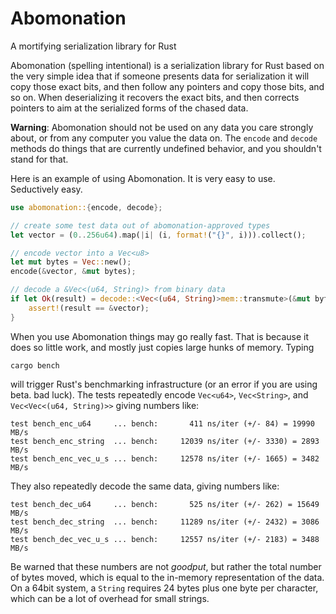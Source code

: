 # Abomonation
A mortifying serialization library for Rust

Abomonation (spelling intentional) is a serialization library for Rust based on the very simple idea that if someone presents data for serialization it will copy those exact bits, and then follow any pointers and copy those bits, and so on. When deserializing it recovers the exact bits, and then corrects pointers to aim at the serialized forms of the chased data.

**Warning**: Abomonation should not be used on any data you care strongly about, or from any computer you value the data on. The `encode` and `decode` methods do things that are currently undefined behavior, and you shouldn't stand for that.

Here is an example of using Abomonation. It is very easy to use. Seductively easy.

```rust
use abomonation::{encode, decode};

// create some test data out of abomonation-approved types
let vector = (0..256u64).map(|i| (i, format!("{}", i))).collect();

// encode vector into a Vec<u8>
let mut bytes = Vec::new();
encode(&vector, &mut bytes);

// decode a &Vec<(u64, String)> from binary data
if let Ok(result) = decode::<Vec<(u64, String)>mem::transmute>(&mut bytes) {
    assert!(result == &vector);
}
```

When you use Abomonation things may go really fast. That is because it does so little work, and mostly just copies large hunks of memory. Typing

    cargo bench

will trigger Rust's benchmarking infrastructure (or an error if you are using beta. bad luck). The tests repeatedly encode `Vec<u64>`, `Vec<String>`, and `Vec<Vec<(u64, String)>>` giving numbers like:

    test bench_enc_u64     ... bench:       411 ns/iter (+/- 84) = 19990 MB/s
    test bench_enc_string  ... bench:     12039 ns/iter (+/- 3330) = 2893 MB/s
    test bench_enc_vec_u_s ... bench:     12578 ns/iter (+/- 1665) = 3482 MB/s

They also repeatedly decode the same data, giving numbers like:

    test bench_dec_u64     ... bench:       525 ns/iter (+/- 262) = 15649 MB/s
    test bench_dec_string  ... bench:     11289 ns/iter (+/- 2432) = 3086 MB/s
    test bench_dec_vec_u_s ... bench:     12557 ns/iter (+/- 2183) = 3488 MB/s

Be warned that these numbers are not *goodput*, but rather the total number of bytes moved, which is equal to the in-memory representation of the data. On a 64bit system, a `String` requires 24 bytes plus one byte per character, which can be a lot of overhead for small strings.
